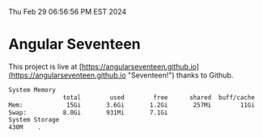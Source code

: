 Thu Feb 29 06:56:56 PM EST 2024

# Angular Seventeen


This project is live at [https://angularseventeen.github.io](https://angularseventeen.github.io "Seventeen!") thanks to Github.

```bash
System Memory
               total        used        free      shared  buff/cache   available
Mem:            15Gi       3.6Gi       1.2Gi       257Mi        11Gi        11Gi
Swap:          8.0Gi       931Mi       7.1Gi
System Storage
430M	.
```
```bash
